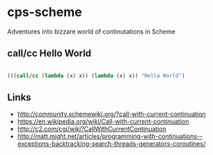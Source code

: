 # cps-scheme
Adventures into bizzare world of continutations in Scheme

## call/cc Hello World

```Scheme

(((call/cc (lambda (x) x)) (lambda (x) x)) "Hello World")

```


## Links
 - http://community.schemewiki.org/?call-with-current-continuation
 - https://en.wikipedia.org/wiki/Call-with-current-continuation
 - http://c2.com/cgi/wiki?CallWithCurrentContinuation
 - http://matt.might.net/articles/programming-with-continuations--exceptions-backtracking-search-threads-generators-coroutines/
